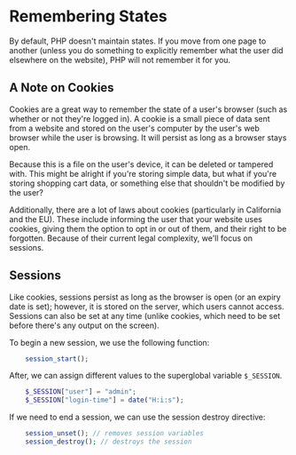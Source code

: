 # Remembering States

By default, PHP doesn't maintain states. If you move from one page to another (unless you do something to explicitly remember what the user did elsewhere on the website), PHP will not remember it for you.

## A Note on Cookies

Cookies are a great way to remember the state of a user's browser (such as whether or not they're logged in). A cookie is a small piece of data sent from a website and stored on the user's computer by the user's web browser while the user is browsing. It will persist as long as a browser stays open. 

Because this is a file on the user's device, it can be deleted or tampered with. This might be alright if you're storing simple data, but what if you're storing shopping cart data, or something else that shouldn't be modified by the user?

Additionally, there are a lot of laws about cookies (particularly in California and the EU). These include informing the user that your website uses cookies, giving them the option to opt in or out of them, and their right to be forgotten. Because of their current legal complexity, we'll focus on sessions.

## Sessions

Like cookies, sessions persist as long as the browser is open (or an expiry date is set); however, it is stored on the server, which users cannot access. Sessions can also be set at any time (unlike cookies, which need to be set before there's any output on the screen).

To begin a new session, we use the following function:

```PHP
    session_start();
```

After, we can assign different values to the superglobal variable `$_SESSION`.

```PHP
    $_SESSION["user"] = "admin";
    $_SESSION["login-time"] = date("H:i:s");
```

If we need to end a session, we can use the session destroy directive:

```PHP
    session_unset(); // removes session variables
    session_destroy(); // destroys the session
```


